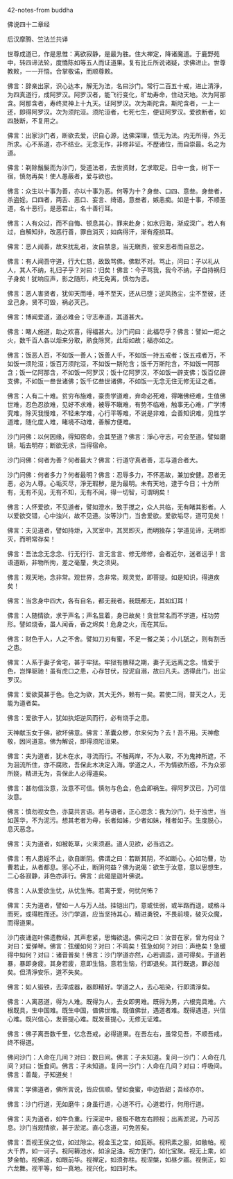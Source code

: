 42-notes-from buddha

佛说四十二章经

后汉摩腾、竺法兰共译

世尊成道已，作是思惟：离欲寂静，是最为胜。住大禅定，降诸魔道。于鹿野苑中，转四谛法轮，度憍陈如等五人而证道果。复有比丘所说诸疑，求佛进止。世尊教敕，一一开悟。合掌敬诺，而顺尊敕。

佛言：辞亲出家，识心达本，解无为法，名曰沙门。常行二百五十戒，进止清淨，为四真道行，成阿罗汉。阿罗汉者，能飞行变化，旷劫寿命，住动天地。次为阿那含。阿那含者，寿终灵神上十九天。证阿罗汉。次为斯陀含。斯陀含者，一上一还，即得阿罗汉。次为须陀洹。须陀洹者，七死七生，便证阿罗汉。爱欲断者，如四肢断，不复用之。

佛言：出家沙门者，断欲去爱，识自心源，达佛深理，悟无为法。内无所得，外无所求。心不系道，亦不结业。无念无作，非修非证。不歷诸位，而自崇最。名之为道。

佛言：剃除鬚髮而为沙门，受道法者，去世资财，乞求取足。日中一食，树下一宿，慎勿再矣！使人愚蔽者，爱与欲也。

佛言：众生以十事为善，亦以十事为恶。何等为十？身叁、口四、意叁。身叁者，杀盗婬。口四者，两舌、恶口、妄言、绮语。意叁者，嫉恚痴。如是十事，不顺圣道，名十恶行。是恶若止，名十善行耳。

佛言：人有众过，而不自悔、顿息其心，罪来赴身；如水归海，渐成深广。若人有过，自解知非，改恶行善，罪自消灭；如病得汗，渐有痊损耳。

佛言：恶人闻善，故来扰乱者，汝自禁息，当无瞋责，彼来恶者而自恶之。

佛言：有人闻吾守道，行大仁慈，故致骂佛。佛默不对。骂止，问曰：子以礼从人，其人不纳，礼归子乎？对曰：归矣！佛言：今子骂我，我今不纳，子自持祸归子身矣！犹响应声，影之随形，终无免离，慎勿为恶。

佛言：恶人害贤者，犹仰天而唾，唾不至天，还从已堕；逆风扬尘，尘不至彼，还坌己身。贤不可毁，祸必灭己。

佛言：博闻爱道，道必难会；守志奉道，其道甚大。

佛言：睹人施道，助之欢喜，得福甚大。沙门问曰：此福尽乎？佛言：譬如一炬之火，数千百人各以炬来分取，熟食除冥，此炬如故；福亦如之。

佛言：饭恶人百，不如饭一善人；饭善人千，不如饭一持五戒者；饭五戒者万，不如饭一须陀洹；饭百万须陀洹，不如饭一斯陀含；饭千万斯陀含，不如饭一阿那含；饭一亿阿那含，不如饭一阿罗汉；饭十亿阿罗汉，不如饭一辟支佛；饭百亿辟支佛，不如饭一叁世诸佛；饭千亿叁世诸佛，不如饭一无念无住无修无证之者。

佛言：人有二十难。贫穷布施难，豪贵学道难，弃命必死难，得睹佛经难，生值佛世难，忍色忍欲难，见好不求难，被辱不瞋难，有势不临难，触事无心难，广学博究难，除灭我慢难，不轻未学难，心行平等难，不说是非难，会善知识难，见性学道难，随化度人难，睹境不动难，善解方便难。

沙门问佛：以何因缘，得知宿命，会其至道？佛言：淨心守志，可会至道。譬如磨镜，垢去明存；断欲无求，当得宿命。

沙门问佛：何者为善？何者最大？佛言：行道守真者善，志与道合者大。

沙门问佛：何者多力？何者最明？佛言：忍辱多力，不怀恶故，兼加安健。忍者无恶，必为人尊。心垢灭尽，淨无瑕秽，是为最明。未有天地，逮于今日；十方所有，无有不见，无有不知，无有不闻，得一切智，可谓明矣！

佛言：人怀爱欲，不见道者，譬如澄水，致手搅之，众人共临，无有睹其影者。人以爱欲交错，心中浊兴，故不见道。汝等沙门，当舍爱欲。爱欲垢尽，道可见矣！

佛言：夫见道者，譬如持炬，入冥室中，其冥即灭，而明独存；学道见谛，无明即灭，而明常存矣！

佛言：吾法念无念念、行无行行、言无言言、修无修修，会者近尔，迷者远乎！言语道断，非物所拘，差之毫釐，失之须臾。

佛言：观天地，念非常。观世界，念非常。观灵觉，即菩提。如是知识，得道疾矣！

佛言：当念身中四大，各有自名，都无我者。我既都无，其如幻耳！

佛言：人随情欲，求于声名；声名显着，身已故矣！贪世常名而不学道，枉功劳形。譬如烧香，虽人闻香，香之烬矣！危身之火，而在其后。

佛言：财色于人，人之不舍。譬如刀刃有蜜，不足一餐之美；小儿舐之，则有割舌之患。

佛言：人系于妻子舍宅，甚于牢狱。牢狱有散释之期，妻子无远离之念。情爱于色，岂惮驱驰！虽有虎口之患，心存甘伏，投泥自溺，故曰凡夫。透得此门，出尘罗汉。

佛言：爱欲莫甚于色。色之为欲，其大无外，赖有一矣。若使二同，普天之人，无能为道者矣。

佛言：爱欲于人，犹如执炬逆风而行，必有烧手之患。

天神献玉女于佛，欲坏佛意。佛言：革囊众秽，尔来何为？去！吾不用。天神愈敬，因问道意。佛为解说，即得须陀洹果。

佛言：夫为道者，犹木在水，寻流而行。不触两岸，不为人取，不为鬼神所遮，不为洄流所住，亦不腐败，吾保此木决定入海。学道之人，不为情欲所惑，不为众邪所娆，精进无为，吾保此人必得道矣。

佛言：甚勿信汝意，汝意不可信。慎勿与色会，色会即祸生。得阿罗汉已，乃可信汝意。

佛言：慎勿视女色，亦莫共言语。若与语者，正心思念：我为沙门，处于浊世，当如莲华，不为泥污。想其老者为母，长者如姊，少者如妹，稚者如子。生度脱心，息灭恶念。

佛言：夫为道者，如被乾草，火来须避。道人见欲，必当远之。

佛言：有人患婬不止，欲自断阴。佛谓之曰：若断其阴，不如断心。心如功曹，功曹若止，从者都息。邪心不止，断阴何益？佛为说偈：欲生于汝意，意以思想生，二心各寂静，非色亦非行。佛言：此偈是迦叶佛说。

佛言：人从爱欲生忧，从忧生怖。若离于爱，何忧何怖？

佛言：夫为道者，譬如一人与万人战。挂铠出门，意或怯弱，或半路而退，或格斗而死，或得胜而还。沙门学道，应当坚持其心，精进勇锐，不畏前境，破灭众魔，而得道果。

沙门夜诵迦叶佛遗教经，其声悲紧，思悔欲退。佛问之曰：汝昔在家，曾为何业？对曰：爱弹琴。佛言：弦缓如何？对曰：不鸣矣！弦急如何？对曰：声绝矣！急缓得中如何？对曰：诸音普矣！佛言：沙门学道亦然，心若调适，道可得矣。于道若暴，暴即身疲。其身若疲，意即生恼。意若生恼，行即退矣。其行既退，罪必加矣。但清淨安乐，道不失矣。

佛言：如人锻铁，去滓成器，器即精好。学道之人，去心垢染，行即清淨矣。

佛言：人离恶道，得为人难。既得为人，去女即男难。既得为男，六根完具难。六根既具，生中国难。既生中国，值佛世难。既值佛世，遇道者难。既得遇道，兴信心难。既兴信心，发菩提心难。既发菩提心，无修无证难。

佛言：佛子离吾数千里，忆念吾戒，必得道果。在吾左右，虽常见吾，不顺吾戒，终不得道。

佛问沙门：人命在几间？对曰：数日间。佛言：子未知道。复问一沙门：人命在几间？对曰：饭食间。佛言：子未知道。复问一沙门：人命在几间？对曰：呼吸间。佛言：善哉，子知道矣！

佛言：学佛道者，佛所言说，皆应信顺。譬如食蜜，中边皆甜；吾经亦尔。

佛言：沙门行道，无如磨牛；身虽行道，心道不行。心道若行，何用行道。

佛言：夫为道者，如牛负重。行深泥中，疲极不敢左右顾视；出离淤泥，乃可苏息。沙门当观情欲，甚于淤泥。直心念道，可免苦矣。

佛言：吾视王侯之位，如过隙尘。视金玉之宝，如瓦砾。视籸素之服，如敝帕。视大千界，如一诃子。视阿耨池水，如涂足油。视方便门，如化宝聚。视无上乘，如梦金帕。视佛道，如眼前华。视禅定，如须弥柱。视涅槃，如昼夕寤。视倒正，如六龙舞。视平等，如一真地。视兴化，如四时木。